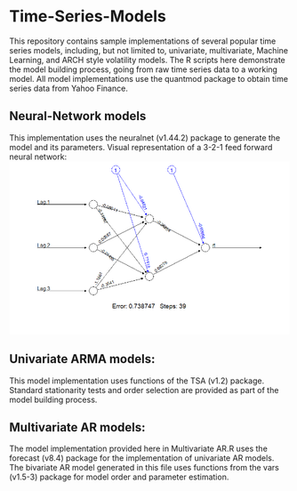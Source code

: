 # Time-Series-Models
This repository contains sample implementations of several popular time series models, including, but not limited to, univariate, multivariate, Machine Learning, and ARCH style volatility models. The R scripts here demonstrate the model building process, going from raw time series data to a working model. All model implementations use the quantmod package to obtain time series data from Yahoo Finance.

## Neural-Network models
This implementation uses the neuralnet (v1.44.2) package to generate the model and its parameters.
Visual representation of a 3-2-1 feed forward neural network:
![](images/Sample_NN.png)

## Univariate ARMA models:
This model implementation uses functions of the TSA (v1.2) package. Standard stationarity tests and order selection are provided as part of the model building process.

## Multivariate AR models:
The model implementation provided here in Multivariate AR.R uses the forecast (v8.4) package for the implementation of univariate AR models. The bivariate AR model generated in this file uses functions from the vars (v1.5-3) package for model order and parameter estimation.
